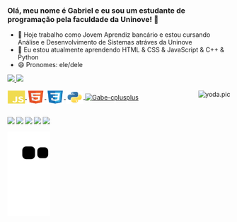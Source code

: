 ### Olá, meu nome é Gabriel e eu sou um estudante de programação pela faculdade da Uninove! 👋


- 🔭 Hoje trabalho como Jovem Aprendiz bancário e estou cursando Análise e Desenvolvimento de Sistemas atráves da Uninove
- 🌱 Eu estou atualmente aprendendo HTML & CSS & JavaScript & C++ & Python
- 😄 Pronomes: ele/dele

<div align="left">
  <a href="https://github.com/Biwell18">
  <img height="180em" src="https://github-readme-stats.vercel.app/api?username=Biwell18&show_icons=true&theme=merko&include_all_commits=true&count_private=true"/>
  <img height="180em" src="https://github-readme-stats.vercel.app/api/top-langs/?username=Biwell18&layout=compact&langs_count=7&theme=merko"/>
</div>
  
 <div style="display: inline_block"><br>
  <img align="center" alt="Rafa-Js" height="30" width="40" src="https://raw.githubusercontent.com/devicons/devicon/master/icons/javascript/javascript-plain.svg">
  <img align="center" alt="Rafa-HTML" height="30" width="40" src="https://raw.githubusercontent.com/devicons/devicon/master/icons/html5/html5-original.svg">
  <img align="center" alt="Rafa-CSS" height="30" width="40" src="https://raw.githubusercontent.com/devicons/devicon/master/icons/css3/css3-original.svg">
  <img align="center" alt="Rafa-Python" height="30" width="40" src="https://raw.githubusercontent.com/devicons/devicon/master/icons/python/python-original.svg">
  <img align="center" alt="Gabe-cplusplus" height="30" width="40" src="https://cdn.jsdelivr.net/gh/devicons/devicon/icons/cplusplus/cplusplus-original.svg"/>
  <img align="right" alt="yoda.pic" height="150" src="https://i.pinimg.com/originals/fc/0a/bc/fc0abc3f43ea43553c5354fb7656db7c.gif" 
</div>
   
   ##
   
<div>
    <a href="https://twitter.com/gabriel__who" target="_blank"><img src="https://img.shields.io/badge/Twitter-1DA1F2?style=for-the-badge&logo=twitter&logoColor=white" target="_blank"></a>
    <a href="https://www.instagram.com/biwell14/" target="_blank"><img src="https://img.shields.io/badge/-Instagram-%23E4405F?style=for-the-badge&logo=instagram&logoColor=white" target="_blank"></a>
   	<a href="https://www.twitch.tv/biwell17" target="_blank"><img src="https://img.shields.io/badge/Twitch-9146FF?style=for-the-badge&logo=twitch&logoColor=white" target="_blank"></a>
    <a href="https://www.youtube.com/channel/UCRdKx-4MQQ_n7vIJH00Da2Q" target="_blank"><img src="https://img.shields.io/badge/YouTube-FF0000?style=for-the-badge&logo=youtube&logoColor=white" target="_blank"></a>
  <a href = "mhttps://mail.google.com/mail/u/0/#inbox"><img src="https://img.shields.io/badge/-Gmail-%23333?style=for-the-badge&logo=gmail&logoColor=white" target="_blank"></a>
  
  ![Snake animation](https://github.com/Biwell18/Biwell18/blob/output/github-contribution-grid-snake.svg)  
</div>
   

